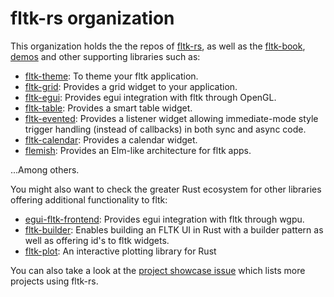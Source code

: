 # fltk-rs organization

This organization holds the the repos of [fltk-rs](https://github.com/fltk-rs/fltk-rs), as well as the [fltk-book](https://fltk-rs.github.io/fltk-book/), [demos](https://github.com/fltk-rs/demos) and other supporting libraries such as:
- [fltk-theme](https://github.com/fltk-rs/fltk-theme): To theme your fltk application.
- [fltk-grid](https://github.com/fltk-rs/fltk-grid): Provides a grid widget to your application.
- [fltk-egui](https://github.com/fltk-rs/fltk-egui): Provides egui integration with fltk through OpenGL.
- [fltk-table](https://github.com/fltk-rs/fltk-table): Provides a smart table widget.
- [fltk-evented](https://github.com/fltk-rs/fltk-evented): Provides a listener widget allowing immediate-mode style trigger handling (instead of callbacks) in both sync and async code.
- [fltk-calendar](https://github.com/fltk-rs/fltk-calendar): Provides a calendar widget.
- [flemish](https://github.com/fltk-rs/flemish): Provides an Elm-like architecture for fltk apps.

...Among others.

You might also want to check the greater Rust ecosystem for other libraries offering additional functionality to fltk:
- [egui-fltk-frontend](https://github.com/Ar37-rs/egui-fltk-frontend): Provides egui integration with fltk through wgpu.
- [fltk-builder](https://github.com/swip3798/fltk-builder): Enables building an FLTK UI in Rust with a builder pattern as well as offering id's to fltk widgets.
- [fltk-plot](https://github.com/GuzTech/fltk-plot): An interactive plotting library for Rust

You can also take a look at the [project showcase issue](https://github.com/fltk-rs/fltk-rs/issues/418) which lists more projects using fltk-rs.